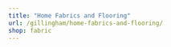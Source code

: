 ```yaml
---
title: "Home Fabrics and Flooring"
url: /gillingham/home-fabrics-and-flooring/
shop: fabric
---
```

